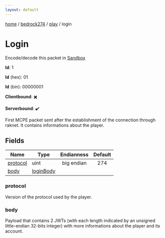 ```yaml
---
layout: default
---
```


[home](/)  /  [bedrock274](/protocol/bedrock274)  /  [play](/protocol/bedrock274/play)  /  login

# Login

Encode/decode this packet in [Sandbox](../../../sandbox/bedrock274#Play.Login)

**Id**: 1

**Id** (hex): 01

**Id** (bin): 00000001

**Clientbound**: ✖️

**Serverbound**: ✔️

First MCPE packet sent after the establishment of the connection through raknet. It contains informations about the player.

## Fields

Name | Type | Endianness | Default
---|---|:---:|:---:
[protocol](#protocol) | uint | big endian | 274
[body](#body) | [loginBody](/protocol/bedrock274/types/login-body) |  | 

### protocol

Version of the protocol used by the player.

### body

Payload that contains 2 JWTs (with each length indicated by an unsigned little-endian 32-bits integer) with more informations about the player and its account.
